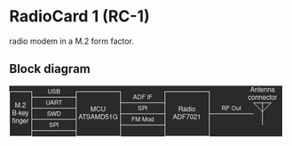 # RadioCard 1 (RC-1)

radio modem in a M.2 form factor.

## Block diagram
![RC-1 block diagram](./documentation/RC-1_block_diagram.png)
